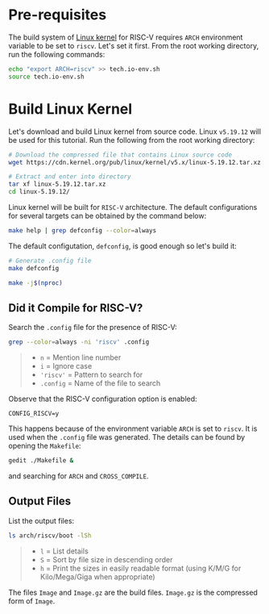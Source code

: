 # Pre-requisites

The build system of [Linux kernel](https://kernel.org/) for RISC-V requires `ARCH` environment variable to be set to `riscv`. Let's set it first. From the root working directory, run the following commands:
``` bash
echo "export ARCH=riscv" >> tech.io-env.sh
source tech.io-env.sh
```

# Build Linux Kernel

Let's download and build Linux kernel from source code. Linux `v5.19.12` will be used for this tutorial. Run the following from the root working directory:
``` bash
# Download the compressed file that contains Linux source code
wget https://cdn.kernel.org/pub/linux/kernel/v5.x/linux-5.19.12.tar.xz

# Extract and enter into directory
tar xf linux-5.19.12.tar.xz
cd linux-5.19.12/
```

Linux kernel will be built for `RISC-V` architecture. The default configurations for several targets can be obtained by the command below:
``` bash
make help | grep defconfig --color=always
```

The default configutation, `defconfig`, is good enough so let's build it:
``` bash
# Generate .config file
make defconfig

make -j$(nproc)
```

## Did it Compile for RISC-V?

Search the `.config` file for the presence of RISC-V:
``` bash
grep --color=always -ni 'riscv' .config
```
> - `n` = Mention line number
> - `i` = Ignore case
> - `'riscv'` = Pattern to search for
> - `.config` = Name of the file to search

Observe that the RISC-V configuration option is enabled:
```
CONFIG_RISCV=y
```
This happens because of the environment variable `ARCH` is set to `riscv`. It is used when the `.config` file was generated. The details can be found by opening the `Makefile`:
``` bash
gedit ./Makefile &
```
and searching for `ARCH` and `CROSS_COMPILE`.

## Output Files

List the output files:
``` bash
ls arch/riscv/boot -lSh
```
> - `l` = List details
> - `S` = Sort by file size in descending order
> - `h` = Print the sizes in easily readable format (using K/M/G for Kilo/Mega/Giga when appropriate)

The files `Image` and `Image.gz` are the build files. `Image.gz` is the compressed form of `Image`.
